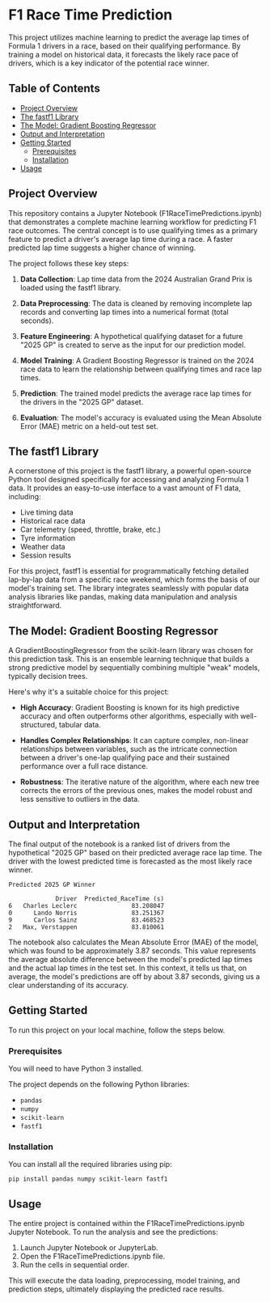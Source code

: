 # F1 Race Time Prediction

This project utilizes machine learning to predict the average lap times of Formula 1 drivers in a race, based on their qualifying performance. By training a model on historical data, it forecasts the likely race pace of drivers, which is a key indicator of the potential race winner.
## Table of Contents
* [Project Overview](#project-overview)
* [The fastf1 Library](#the-fastf1-library)
* [The Model: Gradient Boosting Regressor](#the-model-gradient-boosting-regressor)
* [Output and Interpretation](#output-and-interpretation)
* [Getting Started](#getting-started)
  * [Prerequisites](#prerequisites)
  * [Installation](#installation)
* [Usage](#usage)
## Project Overview
This repository contains a Jupyter Notebook (F1RaceTimePredictions.ipynb) that demonstrates a complete machine learning workflow for predicting F1 race outcomes. The central concept is to use qualifying times as a primary feature to predict a driver's average lap time during a race. A faster predicted lap time suggests a higher chance of winning.

The project follows these key steps:

1. **Data Collection**: Lap time data from the 2024 Australian Grand Prix is loaded using the fastf1 library.
  
2. **Data Preprocessing**: The data is cleaned by removing incomplete lap records and converting lap times into a numerical format (total seconds).

3. **Feature Engineering**: A hypothetical qualifying dataset for a future "2025 GP" is created to serve as the input for our prediction model.

4. **Model Training**: A Gradient Boosting Regressor is trained on the 2024 race data to learn the relationship between qualifying times and race lap times.

5. **Prediction**: The trained model predicts the average race lap times for the drivers in the "2025 GP" dataset.

6. **Evaluation**: The model's accuracy is evaluated using the Mean Absolute Error (MAE) metric on a held-out test set.
## The fastf1 Library
A cornerstone of this project is the fastf1 library, a powerful open-source Python tool designed specifically for accessing and analyzing Formula 1 data. It provides an easy-to-use interface to a vast amount of F1 data, including:
* Live timing data
* Historical race data
* Car telemetry (speed, throttle, brake, etc.)
* Tyre information
* Weather data
* Session results

For this project, fastf1 is essential for programmatically fetching detailed lap-by-lap data from a specific race weekend, which forms the basis of our model's training set. The library integrates seamlessly with popular data analysis libraries like pandas, making data manipulation and analysis straightforward.

## The Model: Gradient Boosting Regressor
A GradientBoostingRegressor from the scikit-learn library was chosen for this prediction task. This is an ensemble learning technique that builds a strong predictive model by sequentially combining multiple "weak" models, typically decision trees.

Here's why it's a suitable choice for this project:

* **High Accuracy**: Gradient Boosting is known for its high predictive accuracy and often outperforms other algorithms, especially with well-structured, tabular data.

* **Handles Complex Relationships**: It can capture complex, non-linear relationships between variables, such as the intricate connection between a driver's one-lap qualifying pace and their sustained performance over a full race distance.

* **Robustness**: The iterative nature of the algorithm, where each new tree corrects the errors of the previous ones, makes the model robust and less sensitive to outliers in the data.
## Output and Interpretation
The final output of the notebook is a ranked list of drivers from the hypothetical "2025 GP" based on their predicted average race lap time. The driver with the lowest predicted time is forecasted as the most likely race winner.
```
Predicted 2025 GP Winner

             Driver  Predicted_RaceTime (s)
6   Charles Leclerc               83.208047
0      Lando Norris               83.251367
9      Carlos Sainz               83.468523
2   Max, Verstappen               83.810061
```

The notebook also calculates the Mean Absolute Error (MAE) of the model, which was found to be approximately 3.87 seconds. This value represents the average absolute difference between the model's predicted lap times and the actual lap times in the test set. In this context, it tells us that, on average, the model's predictions are off by about 3.87 seconds, giving us a clear understanding of its accuracy.
## Getting Started
To run this project on your local machine, follow the steps below.
### Prerequisites
You will need to have Python 3 installed.

The project depends on the following Python libraries:
* `pandas`
* `numpy`
* `scikit-learn`
* `fastf1`
### Installation
You can install all the required libraries using pip:
```
pip install pandas numpy scikit-learn fastf1
```
## Usage
The entire project is contained within the F1RaceTimePredictions.ipynb Jupyter Notebook. To run the analysis and see the predictions:

1. Launch Jupyter Notebook or JupyterLab.
2. Open the F1RaceTimePredictions.ipynb file.
3. Run the cells in sequential order.

This will execute the data loading, preprocessing, model training, and prediction steps, ultimately displaying the predicted race results.
